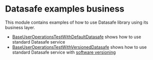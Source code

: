 # Datasafe examples business

This module contains examples of how to use Datasafe library using its business layer.

- [BaseUserOperationsTestWithDefaultDatasafe](src/test/java/de/adorsys/datasafe/examples/business/filesystem/BaseUserOperationsTestWithDefaultDatasafe.java) 
shows how to use standard Datasafe service
- [BaseUserOperationsTestWithVersionedDatasafe](src/test/java/de/adorsys/datasafe/examples/business/filesystem/BaseUserOperationsTestWithVersionedDatasafe.java) 
shows how to use standard Datasafe service with 
[software versioning](../../datasafe-metainfo/datasafe-metainfo-version-api/src/main/java/de/adorsys/datasafe/metainfo/version/api/version/VersionedPrivateSpaceService.java)